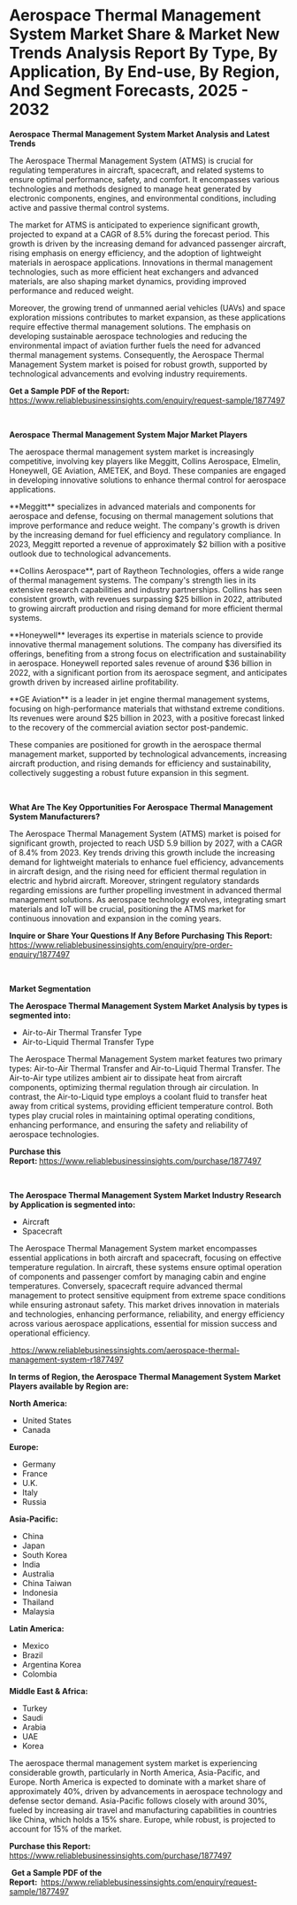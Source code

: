 <p><h1>Aerospace Thermal Management System Market Share & Market New Trends Analysis Report By Type, By Application, By End-use, By Region, And Segment Forecasts, 2025 - 2032</h1></p><p><strong>Aerospace Thermal Management System Market Analysis and Latest Trends</strong></p>
<p><p>The Aerospace Thermal Management System (ATMS) is crucial for regulating temperatures in aircraft, spacecraft, and related systems to ensure optimal performance, safety, and comfort. It encompasses various technologies and methods designed to manage heat generated by electronic components, engines, and environmental conditions, including active and passive thermal control systems.</p><p>The market for ATMS is anticipated to experience significant growth, projected to expand at a CAGR of 8.5% during the forecast period. This growth is driven by the increasing demand for advanced passenger aircraft, rising emphasis on energy efficiency, and the adoption of lightweight materials in aerospace applications. Innovations in thermal management technologies, such as more efficient heat exchangers and advanced materials, are also shaping market dynamics, providing improved performance and reduced weight.</p><p>Moreover, the growing trend of unmanned aerial vehicles (UAVs) and space exploration missions contributes to market expansion, as these applications require effective thermal management solutions. The emphasis on developing sustainable aerospace technologies and reducing the environmental impact of aviation further fuels the need for advanced thermal management systems. Consequently, the Aerospace Thermal Management System market is poised for robust growth, supported by technological advancements and evolving industry requirements.</p></p>
<p><strong>Get a Sample PDF of the Report:&nbsp;</strong> <a href="https://www.reliablebusinessinsights.com/enquiry/request-sample/1877497?utm_campaign=63&utm_medium=2&utm_source=Github&utm_content=ia&utm_term=12042025&utm_id=aerospace-thermal-management-system">https://www.reliablebusinessinsights.com/enquiry/request-sample/1877497</a></p>
<p>&nbsp;</p>
<p><strong>Aerospace Thermal Management System Major Market Players</strong></p>
<p><p>The aerospace thermal management system market is increasingly competitive, involving key players like Meggitt, Collins Aerospace, Elmelin, Honeywell, GE Aviation, AMETEK, and Boyd. These companies are engaged in developing innovative solutions to enhance thermal control for aerospace applications.</p><p>**Meggitt** specializes in advanced materials and components for aerospace and defense, focusing on thermal management solutions that improve performance and reduce weight. The company's growth is driven by the increasing demand for fuel efficiency and regulatory compliance. In 2023, Meggitt reported a revenue of approximately $2 billion with a positive outlook due to technological advancements.</p><p>**Collins Aerospace**, part of Raytheon Technologies, offers a wide range of thermal management systems. The company's strength lies in its extensive research capabilities and industry partnerships. Collins has seen consistent growth, with revenues surpassing $25 billion in 2022, attributed to growing aircraft production and rising demand for more efficient thermal systems.</p><p>**Honeywell** leverages its expertise in materials science to provide innovative thermal management solutions. The company has diversified its offerings, benefiting from a strong focus on electrification and sustainability in aerospace. Honeywell reported sales revenue of around $36 billion in 2022, with a significant portion from its aerospace segment, and anticipates growth driven by increased airline profitability.</p><p>**GE Aviation** is a leader in jet engine thermal management systems, focusing on high-performance materials that withstand extreme conditions. Its revenues were around $25 billion in 2023, with a positive forecast linked to the recovery of the commercial aviation sector post-pandemic.</p><p>These companies are positioned for growth in the aerospace thermal management market, supported by technological advancements, increasing aircraft production, and rising demands for efficiency and sustainability, collectively suggesting a robust future expansion in this segment.</p></p>
<p>&nbsp;</p>
<p><strong>What Are The Key Opportunities For Aerospace Thermal Management System Manufacturers?</strong></p>
<p><p>The Aerospace Thermal Management System (ATMS) market is poised for significant growth, projected to reach USD 5.9 billion by 2027, with a CAGR of 8.4% from 2023. Key trends driving this growth include the increasing demand for lightweight materials to enhance fuel efficiency, advancements in aircraft design, and the rising need for efficient thermal regulation in electric and hybrid aircraft. Moreover, stringent regulatory standards regarding emissions are further propelling investment in advanced thermal management solutions. As aerospace technology evolves, integrating smart materials and IoT will be crucial, positioning the ATMS market for continuous innovation and expansion in the coming years.</p></p>
<p><strong>Inquire or Share Your Questions If Any Before Purchasing This Report:</strong> <a href="https://www.reliablebusinessinsights.com/enquiry/pre-order-enquiry/1877497?utm_campaign=63&utm_medium=2&utm_source=Github&utm_content=ia&utm_term=12042025&utm_id=aerospace-thermal-management-system">https://www.reliablebusinessinsights.com/enquiry/pre-order-enquiry/1877497</a></p>
<p>&nbsp;</p>
<p><strong>Market Segmentation</strong></p>
<p><strong>The Aerospace Thermal Management System Market Analysis by types is segmented into:</strong></p>
<p><ul><li>Air-to-Air Thermal Transfer Type</li><li>Air-to-Liquid Thermal Transfer Type</li></ul></p>
<p><p>The Aerospace Thermal Management System market features two primary types: Air-to-Air Thermal Transfer and Air-to-Liquid Thermal Transfer. The Air-to-Air type utilizes ambient air to dissipate heat from aircraft components, optimizing thermal regulation through air circulation. In contrast, the Air-to-Liquid type employs a coolant fluid to transfer heat away from critical systems, providing efficient temperature control. Both types play crucial roles in maintaining optimal operating conditions, enhancing performance, and ensuring the safety and reliability of aerospace technologies.</p></p>
<p><strong>Purchase this Report:&nbsp;</strong><a href="https://www.reliablebusinessinsights.com/purchase/1877497?utm_campaign=63&utm_medium=2&utm_source=Github&utm_content=ia&utm_term=12042025&utm_id=aerospace-thermal-management-system">https://www.reliablebusinessinsights.com/purchase/1877497</a></p>
<p>&nbsp;</p>
<p><strong>The Aerospace Thermal Management System Market Industry Research by Application is segmented into:</strong></p>
<p><ul><li>Aircraft</li><li>Spacecraft</li></ul></p>
<p><p>The Aerospace Thermal Management System market encompasses essential applications in both aircraft and spacecraft, focusing on effective temperature regulation. In aircraft, these systems ensure optimal operation of components and passenger comfort by managing cabin and engine temperatures. Conversely, spacecraft require advanced thermal management to protect sensitive equipment from extreme space conditions while ensuring astronaut safety. This market drives innovation in materials and technologies, enhancing performance, reliability, and energy efficiency across various aerospace applications, essential for mission success and operational efficiency.</p></p>
<p><a href="https://www.reliablebusinessinsights.com/aerospace-thermal-management-system-r1877497?utm_campaign=63&utm_medium=2&utm_source=Github&utm_content=ia&utm_term=12042025&utm_id=aerospace-thermal-management-system">&nbsp;https://www.reliablebusinessinsights.com/aerospace-thermal-management-system-r1877497</a></p>
<p><strong>In terms of Region, the Aerospace Thermal Management System Market Players available by Region are:</strong></p>
<p>
    <p> <strong> North America: </strong>
        <ul>
            <li>United States</li>
            <li>Canada</li>
        </ul>
        </p> 
    <p> <strong> Europe: </strong>
        <ul>
            <li>Germany</li>
            <li>France</li>
            <li>U.K.</li>
            <li>Italy</li>
            <li>Russia</li>
        </ul>
        </p> 
    <p> <strong> Asia-Pacific: </strong>
        <ul>
            <li>China</li>
            <li>Japan</li>
            <li>South Korea</li>
            <li>India</li>
            <li>Australia</li>
            <li>China Taiwan</li>
            <li>Indonesia</li>
            <li>Thailand</li>
            <li>Malaysia</li>
        </ul>
        </p> 
    <p> <strong> Latin America: </strong>
        <ul>
            <li>Mexico</li>
            <li>Brazil</li>
            <li>Argentina Korea</li>
            <li>Colombia</li>
        </ul>
        </p> 
    <p> <strong> Middle East & Africa: </strong>
        <ul>
            <li>Turkey</li>
            <li>Saudi</li>
            <li>Arabia</li>
            <li>UAE</li>
            <li>Korea</li>
        </ul>
    </p>
    </p>
<p><p>The aerospace thermal management system market is experiencing considerable growth, particularly in North America, Asia-Pacific, and Europe. North America is expected to dominate with a market share of approximately 40%, driven by advancements in aerospace technology and defense sector demand. Asia-Pacific follows closely with around 30%, fueled by increasing air travel and manufacturing capabilities in countries like China, which holds a 15% share. Europe, while robust, is projected to account for 15% of the market.</p></p>
<p><strong>Purchase this Report: </strong><a href="https://www.reliablebusinessinsights.com/purchase/1877497?utm_campaign=63&utm_medium=2&utm_source=Github&utm_content=ia&utm_term=12042025&utm_id=aerospace-thermal-management-system">https://www.reliablebusinessinsights.com/purchase/1877497</a></p>
<p>&nbsp;<strong>Get a Sample PDF of the Report:&nbsp;&nbsp;</strong><a href="https://www.reliablebusinessinsights.com/enquiry/request-sample/1877497?utm_campaign=63&utm_medium=2&utm_source=Github&utm_content=ia&utm_term=12042025&utm_id=aerospace-thermal-management-system">https://www.reliablebusinessinsights.com/enquiry/request-sample/1877497</a></p>
<p><strong></strong></p>
<p><p></p><p></p><p></p></p>